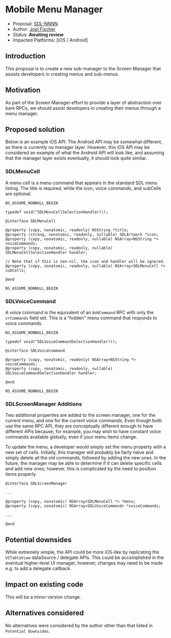 # Mobile Menu Manager

* Proposal: [SDL-NNNN](NNNN-nnnn-mobile-menu-manager.md)
* Author: [Joel Fischer](https://github.com/joeljfischer)
* Status: **Awaiting review**
* Impacted Platforms: [iOS / Android]

## Introduction

This proposal is to create a new sub-manager to the Screen Manager that assists developers in creating menus and sub-menus.

## Motivation

As part of the Screen Manager effort to provide a layer of abstraction over bare RPCs, we should assist developers in creating their menus through a menu manager.

## Proposed solution

Below is an example iOS API. The Android API may be somewhat different, as there is currently no manager layer. However, this iOS API may be considered an example of what the Android API will look like, and assuming that the manager layer exists eventually, it should look quite similar.

### SDLMenuCell

A menu cell is a menu command that appears in the standard SDL menu listing. The title is required, while the icon, voice commands, and subCells are optional.

```objc
NS_ASSUME_NONNULL_BEGIN

typedef void(^SDLMenuCellSelectionHandler)();

@interface SDLMenuCell

@property (copy, nonatomic, readonly) NSString *title;
@property (strong, nonatomic, readonly, nullable) SDLArtwork *icon;
@property (copy, nonatomic, readonly, nullable) NSArray<NSString *> voiceCommands;
@property (copy, nonatomic, readonly, nullable) SDLMenuCellSelectionHandler handler;

// Note that if this is non-nil, the icon and handler will be ignored.
@property (copy, nonatomic, readonly, nullable) NSArray<SDLMenuCell *> subCells;

@end

NS_ASSUME_NONNULL_BEGIN
```

### SDLVoiceCommand

A voice command is the equivalent of an `AddCommand` RPC with only the `vrCommands` field set. This is a "hidden" menu command that responds to voice commands.

```objc
NS_ASSUME_NONNULL_BEGIN

typedef void(^SDLVoiceCommandSelectionHandler)();

@interface SDLVoiceCommand

@property (copy, nonatomic, readonly) NSArray<NSString *> voiceCommands;
@property (copy, nonatomic, readonly, nullable) SDLVoiceCommandSelectionHandler handler;

@end

NS_ASSUME_NONNULL_BEGIN
```

### SDLScreenManager Additions

Two additional properties are added to the screen manager, one for the current menu, and one for the current voice commands. Even though both use the same RPC API, they are conceptually different enough to have different APIs because, for example, you may wish to have constant voice commands available globally, even if your menu items change.

To update the menu, a developer would simply set the menu property with a new set of cells. Initially, this manager will probably be fairly naïve and simply delete all the old commands, followed by adding the new ones. In the future, the manager may be able to determine if it can delete specific cells and add new ones; however, this is complicated by the need to position items properly.

```objc
@interface SDLScreenManager

...

@property (copy, nonatomic) NSArray<SDLMenuCell *> *menu;
@property (copy, nonatomic) NSArray<SDLVoiceCommand> *voiceCommands;

...

@end
```

## Potential downsides

While extremely simple, the API could be more iOS-like by replicating the `UITableView` dataSource / delegate APIs. This could be accomplished in the eventual higher-level UI manager, however, changes may need to be made e.g. to add a delegate callback.

## Impact on existing code

This will be a minor version change.

## Alternatives considered

No alternatives were considered by the author other than that listed in `Potential Downsides`.
